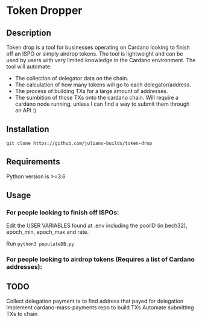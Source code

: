 # Token Dropper
## Description
Token drop is a tool for businesses operating on Cardano looking to finish off an ISPO or simply airdrop tokens. The tool is lightweight and can be used by users with very limited knowledge in the Cardano environment. The tool will automate:
* The collection of delegator data on the chain.
* The calculation of how many tokens will go to each delegator/address.
* The process of building TXs for a large amount of addresses.
* The sumbition of those TXs onto the cardano chain. Will require a cardano node running, unless I can find a way to submit them through an API :)

## Installation
`git clone https://github.com/julianx-builds/token-drop`

## Requirements
Python version is >=3.6

## Usage
### For people looking to finish off ISPOs:
Edit the USER VARIABLES found at .env including the poolID (in bech32), epoch_min, epoch_max and rate.

Run `python3 populateDB.py`

### For people looking to airdrop tokens (Requires a list of Cardano addresses):

## TODO
Collect delegation payment tx to find address that payed for delegation
Implement cardano-mass-payments repo to build TXs
Automate submitting TXs to chain
